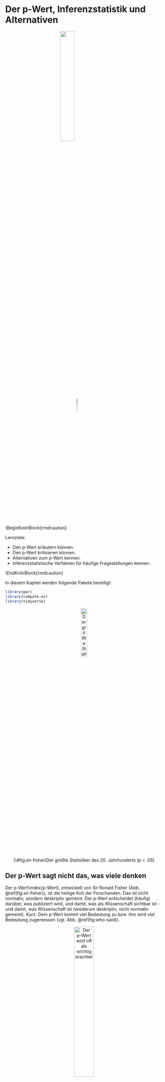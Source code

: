 

# Der p-Wert, Inferenzstatistik und Alternativen


<img src="images/FOM.jpg" width="30%" style="display: block; margin: auto;" />

<img src="images/licence.png" width="10%" style="display: block; margin: auto;" />



\BeginKnitrBlock{rmdcaution}<div class="rmdcaution">Lernziele:

- Den p-Wert erläutern können.
- Den p-Wert kritisieren können.
- Alternativen zum p-Wert kennen.
- Inferenzstatistische Verfahren für häufige Fragestellungen kennen.
</div>\EndKnitrBlock{rmdcaution}


In diesem Kapitel werden folgende Pakete benötigt:


```r
library(pwr)
library(compute.es)
library(tidyverse)
```


<div class="figure" style="text-align: center">
<img src="images/inferenz/Ronald_Fisher.jpg" alt="Der größte Statistiker des 20. Jahrhunderts (p &lt; .05)" width="20%" />
<p class="caption">(\#fig:sir-fisher)Der größte Statistiker des 20. Jahrhunderts (p < .05)</p>
</div>

## Der p-Wert sagt nicht das, was viele denken


Der p-Wert\index{p-Wert}, entwickelt von Sir Ronald Fisher (Abb. \@ref(fig:sir-fisher)), ist die heilige Kuh der Forschenden. Das ist nicht normativ, sondern deskriptiv gemeint. Der p-Wert entscheidet (häufig) darüber, was publiziert wird, und damit, was als Wissenschaft sichtbar ist - und damit, was Wissenschaft ist (wiederum deskriptiv, nicht normativ gemeint). Kurz: Dem p-Wert kommt viel Bedeutung zu bzw. ihm wird viel Bedeutung zugemessen (vgl. Abb. \@ref(fig:who-said)). 


<div class="figure" style="text-align: center">
<img src="images/inferenz/p_value_who_said.png" alt="Der p-Wert wird oft als wichtig erachtet" width="35%" />
<p class="caption">(\#fig:who-said)Der p-Wert wird oft als wichtig erachtet</p>
</div>


Der p-Wert ist der tragende Ziegelstein in einem Theoriegebäude, das als *Nullhypothesen-Signifikanztesten*\index{Nullhypothesen-Signifikanztesten} (NHST^[Der Term 'Signifikanz-Hypothesen-Inferenz-Testen' hat sich nicht durchgesetzt]) bezeichnet wird. Oder kurz als 'Inferenzstatistik' bezeichnet. Was sagt uns der p-Wert? Eine gute intuitive Definition ist:

>    Der p-Wert sagt, wie gut die Daten zur Nullhypothese passen.


Die (genaue) Definition des p-Werts ist kompliziert; man kann sie leicht missverstehen:

> Der p-Wert - P(D|H) - gibt die Wahrscheinlichkeit P unserer Daten D an (und noch extremerer), unter der Annahme, dass die getestete Hypothese H wahr ist (und wenn wir den Versuch unendlich oft wiederholen würden, unter identischen Bedingungen und ansonsten zufällig).

Mit anderen Worten: Je *größer p*, desto *besser* passen die Daten zur *Nullhypothese*. Mit Nullhypothese\index{Nullhypothese} (H0) bezeichnet man die getestete Hypothese. Der Name Nullhypothese rührt vom Begriff 'nullifizieren' (vewerfen) her, da (nach dem Falsifikationismus) eine These immer nur verworfen, nie bestätigt werden kann. Da viele die eigene Hypothese nur ungern verwerfen wollen, wird die 'gegnerische Hypothese', die man loswerden will, getestet. Fällt p unter die magische Zahl von 5%, so proklamiert man Erfolg (*Signifikanz*\index{Signifikanz}) und verwirft die H0.

Der p-Wert ist weit verbreitet. Er bietet die Möglichkeit, relativ objektiv zu quantifizieren, wie gut ein Kennwert, mindestens so extrem wie der aktuell vorliegende, zu einer Hypothese passt. Allerdings hat der p-Wert seine Probleme. Vor allem: Er wird missverstanden. Jetzt kann man sagen, dass es dem p-Wert (dem armen) nicht anzulasten, dass andere/ einige ihn missverstehen. Auf der anderen Seite finde ich, dass sich Technologien dem Nutzer anpassen sollten (soweit als möglich) und nicht umgekehrt. 

Viele Menschen - inkl. Professoren und Statistik-Dozenten - haben Probleme mit dieser Definition [@Gigerenzer2004]. Das ist nicht deren Schuld: Die Definition ist kompliziert. Vielleicht denken viele, der p-Wert sage das, was tatsächlich interessant ist: die Wahrscheinlichkeit der (getesteten) Hypothese H, gegeben der Tatsache, dass bestimmte Daten D vorliegen. Leider ist das *nicht* die Definition des p-Werts. Also:

$$ P(D|H) \ne P(H|D) $$

### Von Männern und Päpsten

Formeln haben die merkwürdige Angewohnheit vor dem inneren Auge zu verschwimmen; Bilder sind für viele Menschen klarer, scheint's. Übersetzen wir die obige Formel in folgenden Satz:

>   Wahrscheinlichkeit, Mann zu sein, wenn man Papst ist UNGLEICH zur 
Wahrscheinlichkeit, Papst zu sein, wenn man Mann ist.


Oder kürzer:


$$ P(M|P) \ne P(P|M) $$




<div class="figure" style="text-align: center">
<img src="images/inferenz/maenner_papst-crop.png" alt="Moslem und Terrorist zu sein, ist nicht das gleiche." width="70%" />
<p class="caption">(\#fig:moslems-terroristen)Moslem und Terrorist zu sein, ist nicht das gleiche.</p>
</div>


Das Bild (Abb. \@ref(fig:moslems-terroristen)) zeigt den Anteil der Männer an den Päpsten (sehr hoch). Und es zeigt den Anteil der Päpsten von allen Männern (sehr gering). Dabei können wir uns Anteil mit Wahrscheinlichkeit übersetzen. Kurz: Die beiden Anteile (Wahrscheinlichkeiten) sind nicht gleich. Man denkt leicht, der p-Wert sei die *Wahrscheinlichkeit, Papst zu sein, wenn man Mann ist*. Das ist falsch. Der p-Wert ist die *Wahrscheinlichkeit, Papst zu sein, wenn man Mann ist*. Ein großer Unterschied.


## Der p-Wert ist eine Funktion der Stichprobengröße

Der p-Wert ist für weitere Dinge kritisiert worden [@Wagenmakers2007, @uncertainty]; z.B. dass die "5%-Hürde" einen zu schwachen Test für die getestete Hypothese bedeutet. Letzterer Kritikpunkt ist aber nicht dem p-Wert anzulasten, denn dieses Kriterium ist beliebig, könnte konservativer gesetzt werden und jegliche mechanisierte Entscheidungsmethode kann ausgenutzt werden. Ähnliches kann man zum Thema "P-Hacking" argumentieren [@Head2015, @Wicherts2016]: andere statistische Verfahren können auch gehackt werden. "Hacken" soll hier sagen, dass man - Kreativität und Wille vorausgesetzt - immer Wege finden kann, um einen Kennwert in die gewünschte Richtung zu drängen.

Ein anderer Anklagepunkt lautet, dass der p-Wert nicht nur eine Funktion der Effektgröße sei, sondern auch der Stichprobengröße. Sprich: Bei großen Stichproben wird jede Hypothese signifikant. Das ist richtig. Das schränkt die praktische Nützlichkeit ein (vgl. Abb. \@ref(fig:einfluss-pwert). Die Details der Simulation, die hinter Abb. \@ref(fig:einfluss-pwert) sind etwas umfangreicher und hier nicht so wichtig, daher nicht angegeben^[s. hier für Details: https://sebastiansauer.github.io/pvalue_sample_size/].

<div class="figure" style="text-align: center">
<img src="images/inferenz/einfluss_pwert-crop.png" alt="Zwei Haupteinflüsse auf den p-Wert" width="70%" />
<p class="caption">(\#fig:einfluss-pwert)Zwei Haupteinflüsse auf den p-Wert</p>
</div>


Die Verteidigung argumentiert hier, dass das "kein Bug, sondern ein Feature" sei: Wenn man z.B. die Hypothese prüfe, dass der Gewichtsunteschied zwischen Männern und Frauen 0,000000000kg sei und man findet 0,000000123kg Unterschied, ist die getestete Hypothese falsch. Punkt. Der p-Wert gibt demnach das korrekte Ergebnis. Meiner Ansicht nach ist die Antwort zwar richtig, geht aber an den Anforderungen der Praxis vorbei.



## Mythen zum p-Wert

Falsche Lehrmeinungen sterben erst aus, wenn die beteiligten Professoren in Rente gehen, heißt es. Jedenfalls halten sich eine Reihe von Mythen hartnäckig; sie sind alle falsch.


>    Wenn der p-Wert kleiner als 5% ist, dann ist meine Hypothese (H1) sicher richtig.

Richtig ist: "Wenn der p-Wert kleines ist als 5% (oder allgemeiner: kleiner als $\alpha$, dann sind die Daten (oder noch extereme) unwahrscheinlich, vorausgesetzt die H0 gilt".

>    Wenn der p-Wert kleiner als 5% ist, dann ist meine Hypothese (H1) höchstwarhscheinlich richtig.

Richtig ist: Wenn der p-Wert kleiner ist als $alpha$, dann sind die Daten unwahrscheinlich, *falls* die H0 gilt. Ansonsten (wenn H0 nicht gilt) können die Daten sehr wahrscheinlich sein.

>    Wenn der p-Wert kleiner als 5% ist, dann habe ich die Ursache eines Phänomens gefunden.

Richtig ist: Keine Statistik kann für sich genommen eine Ursache erkennen. Bestenfalls kann man sagen: hat man alle konkurrierenden Ursachen ausgeschlossen *und* sprechen die Daten für die Ursache *und* sind die Daten eine plausible Erklärung, so erscheint es der beste Schluss, anzunehmen, dass man *eine* Ursache gefunden hat - im Rahmen des Geltungsbereichs einer Studie.

>    Wenn der p-Wert kleiner als 5% ist, dann kann ich meine Studie veröffentlichen.

Richtig. Leider entscheidet zu oft (nur) der p-Wert über das Wohl und Wehe einer Studie. Wichtiger wäre zu prüfen, wie "gut" das Modell ist - wie präzise sind die Vorhersagen? Wie theoretisch befriedigend ist das Modell?


### Wann welcher Inferenztest?

In der Praxis ist es eine häufige Frage, wann man welchen statistischen Test verwenden soll. Bei @eid2010statistik findet man eine umfangreiche Tabelle dazu; auch online wird man schnell fündig. Die folgende Auflistung gibt einen Überblick zu gebräuchlichen Verfahren. Entscheidungskriterium ist hier (etwas vereinfacht) das Skalenniveau der Variablen (unterschieden in Input- und Outputvariablen).

1. 2 nominale Variablen: $\chi^2$-Test - `chisq.test`
1. Output: 1 metrisch, Input: 1 dichotom: t-Test - `t.test`
1. Output: 1 oder mehr metrisch, 1 nominal: Varianzanalyse - `aov`
1. 2 metrische Variablen: Korrelation - `cor.test`
1. Output: 1 metrisch, Input: 1 oder mehr nominal oder metrisch: Regression - `lm`
1. Output: 1 ordinal, Input: 1 dichotom: Wilcoxon (Mann-Whitney-U-Test) - `wilcox.test`
1. Output: 1 ordinal, Input: 1 nominal: Kruskal-Wallis-Test - `kruskal.test`
1. 1 metrisch (Test auf Normalverteilung): Shapiro-Wilk-Test - `shapiro.test`
1. Output: 1 dichotom, Input 1 oder mehr nominal oder metrisch: logistische (klassifikatorische) Regression: `glm(..., family = "binomial")
1. 2 ordinal: Spearmans Rangkorrelation - `cor.test(x, y, = method = "spearman")


## Zur Philosophie des p-Werts: Frequentismus

Der p-Wert basiert auf der Idee, dass man ein Experiment *unendlich* oft wiederholen könnte (wer die Zeit hat, nicht wahr); und das unter *zufälligen* aber *ansonsten komplett gleichen* Bedingungen; das ist eine Kernidee des sog. 'Frequentismus'. Diese Philosophie betrachtet Wahrscheinlichkeit als der Anteil, der sich bei unendlich häufiger Wiederholung eines Experiments ergibt. Ein Münzwurf hingegen ist das klassische Modell der frequentistischen Idee der Wahrscheinlichkeit (vgl. Abb. \@ref(fig:muenzwurf)). Wirft man eine faire Münze oft, so nähert sich der relative Anteil von 'Kopf' an 50% an.




<div class="figure" style="text-align: center">
<img src="061_Inferenzstatistik_files/figure-html/muenzwurf-1.png" alt="Anteil von 'Kopf' bei wiederholtem Münzwurf" width="70%" />
<p class="caption">(\#fig:muenzwurf)Anteil von 'Kopf' bei wiederholtem Münzwurf</p>
</div>


Ob es im Universum irgendetwas gibt, das unendlich ist, ist streibar [@ruckerinfinity, @uncertainty]. Jedenfalls ist die Vorstellung, das Experiment unendlich oft zu wiederholen, unrealistisch. Inwieweit Zufälligkeit und Vergleichbarkeit hergestellt werden kann, ist auch fragwürdig [@uncertainty].


Die frequentistische Idee der Wahrscheinlichkeit darf Aussagen wie dieser keine Wahrscheinilchkeit zuweisen: "5 von 10 Marsianer trinken gerne Bier und Schorsch ist Marsianer" [vgl. @uncertainty]. Häufigkeitsaussagen a la Frequentismus machen hier offenbar wenig Sinn. Trotzdem fühlen sich manche unter uns geneigt, die Wahrscheinlichkeit, dass Schorsch der Marsianer gern Bier trinkt, auf 50% zu bemessen.


## Alternativen zum p-Wert

Eine Reihen von Alternativen (oder Ergänzungen zum p-Wert) wurden vorgeschlagen.

### Konfidenzintervalle

Konfidenzintervalle\index{Konfidenzintervalle} (Zu) einfach gesagt, gibt ein 95%- Konfidenzintervall an, wie groß der Bereich ist, mit dem der gesuchte Parameter zu 95% Wahrscheinlichkeit liegt (oder allgemeiner das $1-\alpha$ -Konfidenzintervall. Das kennt man aus dem Wetterbericht, wenn es heißt, dass die Höchsttemperatur morgen zwischen 20 und 24 Grad liegen werde. 

Etwas genauer gesagt ist es nach den Urhebern des Konfidenztervalls, Neyman und Pearson, gar nicht möglich, für ein einzelnes Ereignis eine Wahrscheinlichkeit anzugeben. Wenn ich eine Münze hochwerfe und sie auffange, wie groß ist die Wahrscheinlichkeit, dass sie auf Kopf gelandet ist? 50%? Falsch, sagen 'Frequentisten' a la Neyman und Pearson, entweder ist die Münze auf Kopf gelandet, dann kann man höchstens sagen, $p(K)=1$ oder auf Zahl, dann entsprechend $p(Z)=1$. Eine Wahrscheinlichkeit macht nur Sinn nach diesem Verständnis, wenn man den Versuch *oft* (unendlich) wiederholt. Daher lautet  eine genauere Definition: 

>   Das 95%-Konfidenzintervall ist der Bereich, in dem der Parameter in 95% der Fälle fallen würde bei sehr häufiger Wiederholung des Versuchs. 


Mit Parameter ist hier der Mittelwert der Population gemeint (auch bezeichnet als 'wahrer Mittelwert'). Das Konfidenzintervall macht also Aussagen zur *über ein Verfahren* (einen Bereich berechnen auf Basis von Stichprobendaten), *nicht über den wahren Mittelwert*.


Hier findet sich eine schöne [Visualisierung zum Konfidenzintervall](http://rpsychologist.com/d3/CI/).


Genau wie der p-Wert werden Konfidenzintervalle häufig missverstanden (sie sind Blutsbrüder im Geiste). Die Studie von Hoekstra, Morey, Rouder und Wagenmakerks [-@hoekstra2014robust] zeigt das auf amüsante Weise. In der Studie legten die Autoren einigen Studenten und Wissenschaftlern sechs Fragen zum Wissens-Konfidenzintervall vor, die beantwortet werden sollten. Es wurde ein Kontext vorgestellt, etwa so "Professor Bumbledorf führt ein Experiment durch. Das Ergebnis fasst er in einem 95%-Konfidenzintervall für den Mittelwert zusammen, welches von 0,1 bis 0,4 reicht". Dann folgten sechs Aussagen, die mit *stimmt* oder *stimmt nicht* zu beantworten waren. Beurteilen auch Sie diese Aussagen^[alle sechs sind falsch].


---

1. Die Wahrscheinlichkeit, dass der wahre Mittelwert größer als 0 ist, liegt bei mindestens 95%.
2. Die Wahrscheinlichkeit, dass der wahre Mittelwert gleich 0 ist, ist kleiner als 5%.
3. Die Nullhypothese, dass der wahre Mittelwert 0 ist, ist wahrscheinlich falsch.
4. Die Wahrscheinlichkeit, dass der wahre Mittelwert zwischen 0,1 und 0,4 liegt, beträgt 0,4.
5. Wir können zu 95% sicher sein, dass der wahre Mittelwert zwischen 0,1 und 0,4 liegt.
6. Wenn wir das Experiment immer wieder wiederholen würden, dann würde der wahre Mittelwert in 95% der Fälle zwischen 0,1 und 0,4 fallen.

---


Aussagen 1, 2, 3 und 4 behaupten, der Hypothese bzw. dem Parameter eine Wahrscheinlichkeit zuweisen zu können. Innerhalb des NHST ist das nicht erlaubt, genau wie für den p-Wert. Aussagen 5 trifft eine Aussage über den wahren Wert, aber Konfidenzintervalle treffen Aussagen über ein Verfahren. Aussage 6 behauptet, dass der wahre Wert variieren könne, tut der aber nicht. Die richtige Aussage, die nicht dabei stand, ist: "Wenn man den Versuch immer wiederholen würden, würden 95% der Intervalle den wahren Mittelwert enthalten". Im Schnitt wurden etwa 3,5 Antworten mit *stimmt* angekreuzt (die Wissenschaftler waren nicht besser als die Studenten).


### Effektstärke

Eine weitere Alternative sind Maße der *Effektstärke*\index{Effektstärke} [@Cohen1992]. Effektstärkemaße geben an, wie sehr sich zwei Parameter unterscheiden: "Deutsche Männer sind im Schnitt 13cm größer als Frauen" [@wiki:groesse]. Oder: "In Deutschland ist die Korrelation von Gewicht und Größe um 0,12 Punkte höher als in den USA" (frei erfunden). Im Gegensatz zu p-Werten wird keine Art von Wahrscheinlichkeitsaussage angestrebt, sondern die Größe von Parameter(unterschieden) quantifiziert. Effektstärken sind, im Gegensatz zum p-Wert, auch nicht abhängig von der Stichprobengröße. Man kann Effektstärken in nicht-standardisierte (wie Unterschiede in der Größe) oder standardisierte (wie Unterschiede in der Korrelation) einteilen. 

Nicht-standardisierte Effektstärken haben den Vorteil der Anschaulichkeit. Standardisierte Effektgrößen sind präziser, aber unanschaulicher. So wäre ein Unterschied von 5€ bei Sportwagen gering und bei Eiskugeln groß. Ein unstandardisierter Kennwert berücksichtigt dies nicht. Um zwei Mittelwerte zu vergleichen, ist *Cohens d*\index{Cohens d} gebräuchlich. Es gibt den Unterschied der Mittelwert standardisiert an der Standardabweichung an [@cohen_statistical_1988].

Tabelle \@ref(tab:effectsizes) gibt einen groben Überblick über Effektstärken (nach Cohen [-@cohen_statistical_1988] und Eid, Schmitt und Gollwitzer [-@eid2010statistik]. Zu beachten ist, dass die Einschätzung was ein 'großer' oder 'kleiner' Effekt ist, nicht pauschal übers Knie gebrochen werden sollte. Besser ist es, die Höhe der  Effektstärke im eigenen Datensatz mit relevanten anderen Datensätzen zu vergleichen.


-------------------------------------------------------------------
Name              Test                             kleiner.Effekt  
----------------- -------------------------------- ----------------
Cohens d          Unterschied zwischen zwei        .2-.5           
                  Mittelwerten                                     

r                 Zusammenhang zweier metrischer   0.1             
                  Größen                                           

p                 Unterschied in zwei Anteilen     NA              

$R^2$, $\eta^2$   Anteil aufgeklärter Varianz      0.01            
                  (Varianzanalyse,                                 
                  Regressionsanalyse)                              

$f^2$             Verhältnis von erklärter zu      0.02            
                  nicht erklärter Varianz                          
                  (signal-to-noise ratio)                          

$\omega$          Häufigkeitsunterschiede          0.1             
-------------------------------------------------------------------

Table: Überblick über gängige Effektstärkemaße (continued below)

 
----------------------------------
mittlerer.Effekt   großer.Effekt  
------------------ ---------------
.5-.8              >.8            

0.3                0.5            

NA                 NA             

0.06               0.14           

0.15               0.35           

0.3                0.5            
----------------------------------


Mit dem Paket `pwr` kann man sich Cohens Konventionen der Effektstärkehöhen in Einnerung rufen lassen. Er bietet folgene Optionen:


```r
cohen.ES(test = c("p", "t", "r", "anov", "chisq", "f2"),
    size = c("small", "medium", "large"))

```


Möchte man sich Effektstärken berechnen lassen, ist das Paket `compute.es` hilfreich. Um beispielsweise Mittelwertsunterschiede in Cohens d umzurechnen, steht der Befehl `mes` (m wie 'mean' und es wie 'effect size) zur Verfügung. Mit `help(mes)` kann man sich die Parameter anzeigen lassen.


Auch die Vorhersagegüte kann man als eine Effektstärke auffassen.


### Bayes-Statistik

Bayes' Ansatz verrechnet zwei Komponenten, um die Wahrscheinlichkeit einer Hypothese im Lichte bestimmter Daten zu berechnen. Der Ansatz ist elegant, mathematisch lupenrein und ist überhaupt eine tolle Sache. Bayes' Theorem gibt uns das, was uns eigentlich interessiert: Die Wahrscheinlichkeit der getesteten Hypothese, im Lichte der vorliegenden Daten: $p(H|D)$. Diesen Wert nennt man auch den *Vorhersagewert*. Zur Erinnerung: Der p-Wert gibt die Wahrscheinlichkeit der Daten an, unter Annahme der getesteten Hypothese: $p(D|H)$.

Die Bayes-Statistik zieht zwei Komponenten zur Berechnung von $p(H|D)$ heran. Zum einen die Grundrate einer Hypothese $p(H)$ zum anderen die relative Plausibilität der Daten unter meiner Hypothese im Vergleich zur Plausibilität der Daten unter konkurrienden Hypothesen. Betrachten wir ein Beispiel. Die Hypothese "Ich bin krank" sei unter Betrachtung (jetzt noch keine vorschnellen Einschätzungen). Die Grundrate der fraglichen Krankheit sei 10 von 1000 (1%). Der Test, der zur Diagnose der Krankheit verwendet wird, habe eine Sicherheit von 90%. Von 100 Kranken wird der Test demnach 90 identifizieren (auch *Sensitivität* genannt) und 10 werden übersehen (ein Überseh- oder *Betafehler* von 10%). Umgekehrt wird der Test von 100 Gesunden wiederum 90 als Gesund, und demnach korrekt diagnostizieren (*Spezifität*); 10 werden fälschlich als krank einschätzt (*Fehlalarm*  oder *Alpha-Fehler*). 

Jetzt Achtung: Der Test sagt, ich sei krank. Die Gretchen-Frage lautet, wie hoch ist die Wahrscheinlichkeit, dass diese Hypothese, basierend auf den vorliegenden Daten, korrekt ist?

Abbildung \@ref(fig:bayes) stellt das Beisipiel in Form eines Baumdiagrammes dar.

<div class="figure" style="text-align: center">
<img src="images/inferenz/bayes-crop.png" alt="Die zwei Stufen der Bayes-Statistik in einem einfachen Beispieli" width="70%" />
<p class="caption">(\#fig:bayes)Die zwei Stufen der Bayes-Statistik in einem einfachen Beispieli</p>
</div>

In der Medizin ist 'positiv' zumeist eine schlechte Nachricht, es soll sagen, dass der Test der Meinung ist, die getestete Person ist krank (das getestete Kriterium trifft zu).

Wie man leicht nachrechnen kann, beträgt die Wahrscheinlichkeit, *in Wirklichkeit krank* zu sein, wenn der positiv ist, ~8%: $9 / (99+9) = \frac{9}{108} \approx 8\%$. Das überrascht auf den ersten Blick, ist doch der Test so überaus zufällig (jedenfalls zu 90%)! Aber die Wahrscheinlichkeit, dass die Hypothese 'krank' zutrifft, ist eben nicht nur abhängig von der Sicherheit des Tests, sondern auch von der Grundrate. Beide Komponenten sind nötig, um den Vorhersagewert zu berechnen. Der p-Wert begnügt sich mit der Aussage, ob der Test positiv oder negativ ist. Die Grundrate wird nicht berücksichtigt.

Fairerweise muss man hinzufügen, dass die Grundrate für die Wissenschaft oft nicht einfach zu bestimmen ist. Wer kennt schon die Grundrate der 'guten Ideen'? Vielleicht der liebe Gott, aber [der hilft uns nicht](https://twitter.com/TheTweetOfGod/status/688035049187454976) [@god_i_2016]. Wir werden also eine Einschätzung treffen müssen, die subjektiv sein kann. Diese Subjektivität ist von Kritikern moniert worden.





## Fazit

Der p-Wert ist eine häufig verwendete Methode, um datenbasiert zu entscheiden, ob man eine Hypothese annimmt oder nicht. Allerdings hat der p-Wert auch seine Probleme. 

>   Der p-Wert sollte nicht als einziges Kriterium verwendet werden, um eine Hypothese bzw. ein Modell zu beurteilen.


Da der p-Wert aber immer noch der Platzhirsch auf vielen Forschungsauen ist, führt kein Weg um ihn herum. Er muss genau verstanden werden: Was er sagt und - wichtiger noch - was er nicht sagt.

Alternativen zum p-Wert sind

- Konfidenzintervalle
- Effektstärkemaße inkl. Maße der Vorhersagegenauigkeit
- Bayes-Theorem




<img src="images/inferenz/meme_pwert_1iw22a_pvalue_dino.jpg" width="30%" style="display: block; margin: auto;" />



## Verweise

- Eine Einführung zur Bayes-Statistk findet man z.B. bei Kruschke [-@kruschke2010bayesian] oder bei @etz2016become. 
- Eine ausführliche Darstellung der Inferenzstatistik und des p-Werts findet sich z.B. bei @lubke2014angewandte oder @eid2010statistik.

- Eine vielverprechende, noch recht neue Software ist [JASP](), die nicht nur schöne Diagramme erstellt, sondern auch auf Mausklick eine Reihe von bayesianischer (und frequentistischer) Tests durchrechnet.

